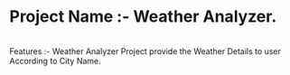#  Project Name :- Weather Analyzer.
<br>
Features :- Weather Analyzer Project provide the Weather Details to user According to City Name.
